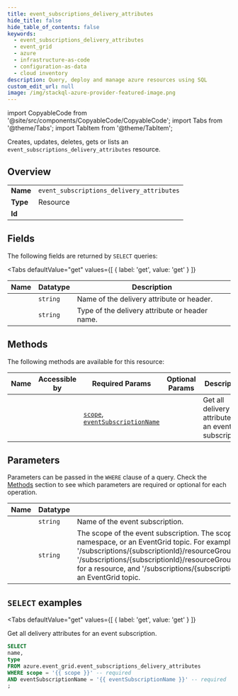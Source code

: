 ```yaml
--- 
title: event_subscriptions_delivery_attributes
hide_title: false
hide_table_of_contents: false
keywords:
  - event_subscriptions_delivery_attributes
  - event_grid
  - azure
  - infrastructure-as-code
  - configuration-as-data
  - cloud inventory
description: Query, deploy and manage azure resources using SQL
custom_edit_url: null
image: /img/stackql-azure-provider-featured-image.png
---
```


import CopyableCode from '@site/src/components/CopyableCode/CopyableCode';
import Tabs from '@theme/Tabs';
import TabItem from '@theme/TabItem';

Creates, updates, deletes, gets or lists an <code>event_subscriptions_delivery_attributes</code> resource.

## Overview
<table><tbody>
<tr><td><b>Name</b></td><td><code>event_subscriptions_delivery_attributes</code></td></tr>
<tr><td><b>Type</b></td><td>Resource</td></tr>
<tr><td><b>Id</b></td><td><CopyableCode code="azure.event_grid.event_subscriptions_delivery_attributes" /></td></tr>
</tbody></table>

## Fields

The following fields are returned by `SELECT` queries:

<Tabs
    defaultValue="get"
    values={[
        { label: 'get', value: 'get' }
    ]}
>
<TabItem value="get">

<table>
<thead>
    <tr>
    <th>Name</th>
    <th>Datatype</th>
    <th>Description</th>
    </tr>
</thead>
<tbody>
<tr>
    <td><CopyableCode code="name" /></td>
    <td><code>string</code></td>
    <td>Name of the delivery attribute or header.</td>
</tr>
<tr>
    <td><CopyableCode code="type" /></td>
    <td><code>string</code></td>
    <td>Type of the delivery attribute or header name.</td>
</tr>
</tbody>
</table>
</TabItem>
</Tabs>

## Methods

The following methods are available for this resource:

<table>
<thead>
    <tr>
    <th>Name</th>
    <th>Accessible by</th>
    <th>Required Params</th>
    <th>Optional Params</th>
    <th>Description</th>
    </tr>
</thead>
<tbody>
<tr>
    <td><a href="#get"><CopyableCode code="get" /></a></td>
    <td><CopyableCode code="select" /></td>
    <td><a href="#parameter-scope"><code>scope</code></a>, <a href="#parameter-eventSubscriptionName"><code>eventSubscriptionName</code></a></td>
    <td></td>
    <td>Get all delivery attributes for an event subscription.</td>
</tr>
</tbody>
</table>

## Parameters

Parameters can be passed in the `WHERE` clause of a query. Check the [Methods](#methods) section to see which parameters are required or optional for each operation.

<table>
<thead>
    <tr>
    <th>Name</th>
    <th>Datatype</th>
    <th>Description</th>
    </tr>
</thead>
<tbody>
<tr id="parameter-eventSubscriptionName">
    <td><CopyableCode code="eventSubscriptionName" /></td>
    <td><code>string</code></td>
    <td>Name of the event subscription.</td>
</tr>
<tr id="parameter-scope">
    <td><CopyableCode code="scope" /></td>
    <td><code>string</code></td>
    <td>The scope of the event subscription. The scope can be a subscription, or a resource group, or a top level resource belonging to a resource provider namespace, or an EventGrid topic. For example, use '/subscriptions/&#123;subscriptionId&#125;/' for a subscription, '/subscriptions/&#123;subscriptionId&#125;/resourceGroups/&#123;resourceGroupName&#125;' for a resource group, and '/subscriptions/&#123;subscriptionId&#125;/resourceGroups/&#123;resourceGroupName&#125;/providers/&#123;resourceProviderNamespace&#125;/&#123;resourceType&#125;/&#123;resourceName&#125;' for a resource, and '/subscriptions/&#123;subscriptionId&#125;/resourceGroups/&#123;resourceGroupName&#125;/providers/Microsoft.EventGrid/topics/&#123;topicName&#125;' for an EventGrid topic.</td>
</tr>
</tbody>
</table>

## `SELECT` examples

<Tabs
    defaultValue="get"
    values={[
        { label: 'get', value: 'get' }
    ]}
>
<TabItem value="get">

Get all delivery attributes for an event subscription.

```sql
SELECT
name,
type
FROM azure.event_grid.event_subscriptions_delivery_attributes
WHERE scope = '{{ scope }}' -- required
AND eventSubscriptionName = '{{ eventSubscriptionName }}' -- required
;
```
</TabItem>
</Tabs>
